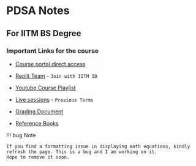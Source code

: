 # PDSA Notes

## For IITM BS Degree

### Important Links for the course

- [Course portal direct access](https://seek.onlinedegree.iitm.ac.in/courses/ns_24t1_cs2002?ann=4640551194329088&id=2&type=lesson&tab=courses)
- [Replit Team](https://replit.com/teams/join/pmvucqygxuoqctvjbbjchhjxpcxsklby-pdsa-2024-jan-term-live-codi&sa=D&source=calendar&ust=1706084216351910&usg=AOvVaw1JxmJOhzhdDjY79X9bsosU) - `Join with IITM ID`
- [Youtube Course Playlist](https://www.youtube.com/playlist?list=PLZ2ps__7DhBaDccbZRgiU1sHX2gZrQ-XT)
- [Live sessions](https://youtube.com/@pdsa19?si=faplXMOwoE1HZQBB) - `Previous Terms`
- [Grading Document](https://docs.google.com/document/u/4/d/e/2PACX-1vS1E5wtvnzC3dimgggIynsS0f2nmkMO18kFyOPSjmGjY4WARLAQjvBQDpOPekgyA0rLA_Ot-_g773cW/pub)

- [Reference Books](https://drive.google.com/drive/folders/16bHPJRlBXNGTl6_YAnFK1q0O4umAHkGI?usp=sharing)

!!! bug Note

    If you find a formatting issue in displaying math equations, kindly refresh the page. This is a bug and I am working on it.
    Hope to remove it soon.
